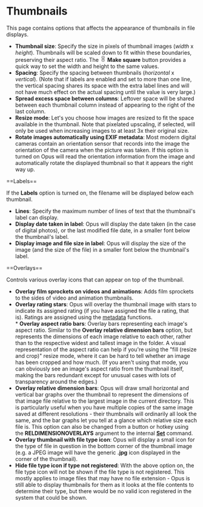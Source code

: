 # Thumbnails

This page contains options that affects the appearance of thumbnails in file displays.

- **Thumbnail size**: Specify the size in pixels of thumbnail images (*width* x *height*). Thumbnails will be scaled down to fit within these boundaries, preserving their aspect ratio. The ![](/Manual/images/media/13/pathlink-linked.png) **Make square** button provides a quick way to set the width and height to the same values.
- **Spacing**: Specify the spacing between thumbnails (*horizontal* x *vertical*). (Note that if labels are enabled and set to more than one line, the vertical spacing shares its space with the extra label lines and will not have much effect on the actual spacing until the value is very large.)
- **Spread excess space between columns**: Leftover space will be shared between each thumbnail column instead of appearing to the right of the last column.
- **Resize mode**: Let's you choose how images are resized to fit the space available in the thumbnail. Note that pixelated upscaling, if selected, will only be used when increasing images to at least 3x their original size.
- **Rotate images automatically using EXIF metadata**: Most modern digital cameras contain an orientation sensor that records into the image the orientation of the camera when the picture was taken. If this option is turned on Opus will read the orientation information from the image and automatically rotate the displayed thumbnail so that it appears the right way up.

  
==Labels==

If the **Labels** option is turned on, the filename will be displayed below each thumbnail.

- **Lines**: Specify the maximum number of lines of text that the thumbnail's label can display.
- **Display date taken in label**: Opus will display the date taken (in the case of digital photos), or the last modified file date, in a smaller font below the thumbnail's label.
- **Display image and file size in label**: Opus will display the size of the image (and the size of the file) in a smaller font below the thumbnail's label.

  
==Overlays==

Controls various overlay icons that can appear on top of the thumbnail.

- **Overlay film sprockets on videos and animations**: Adds film sprockets to the sides of video and animation thumbnails.
- **Overlay rating stars**: Opus will overlay the thumbnail image with stars to indicate its assigned rating (if you have assigned the file a rating, that is). Ratings are assigned using the [metadata](/Manual/file_operations/editing_metadata/README.md) functions.  
  \* **Overlay aspect ratio bars**: Overlay bars representing each image's aspect ratio. Similar to the **Overlay relative dimension bars** option, but represents the dimensions of each image relative to each other, rather than to the respective widest and tallest image in the folder. A visual representation of the aspect ratio can help if you're using the "fill (resize and crop)" resize mode, where it can be hard to tell whether an image has been cropped and how much. (If you aren't using that mode, you can obviously see an image's aspect ratio from the thumbnail itself, making the bars redundant except for unusual cases with lots of transparency around the edges.)
- **Overlay relative dimension bars**: Opus will draw small horizontal and vertical bar graphs over the thumbnail to represent the dimensions of that image file relative to the largest image in the current directory. This is particularly useful when you have multiple copies of the same image saved at different resolutions - their thumbnails will ordinarily all look the same, and the bar graphs let you tell at a glance which relative size each file is. This option can also be changed from a button or hotkey using the **RELDIMENSIONOVERLAYS** argument to the internal **[Set](/Manual/reference/command_reference/internal_commands/set.md)** command.
- **Overlay thumbnail with file type icon**: Opus will display a small icon for the type of file in question in the bottom corner of the thumbnail image (e.g. a JPEG image will have the generic **.jpg** icon displayed in the corner of the thumbnail).
- **Hide file type icon if type not registered**: With the above option on, the file type icon will not be shown if the file type is not registered. This mostly applies to image files that may have no file extension - Opus is still able to display thumbnails for them as it looks at the file contents to determine their type, but there would be no valid icon registered in the system that could be shown.
